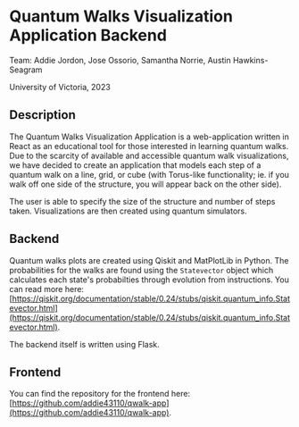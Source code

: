 # Quantum Walks Visualization Application Backend
Team: Addie Jordon, Jose Ossorio, Samantha Norrie, Austin Hawkins-Seagram

University of Victoria, 2023

## Description

The Quantum Walks Visualization Application is a web-application written in React as an educational tool for those interested in learning quantum walks. Due to the scarcity of available and accessible quantum walk visualizations, we have decided to create an application that models each step of a quantum walk on a line, grid, or cube (with Torus-like functionality; ie. if you walk off one side of the structure, you will appear back on the other side).

The user is able to specify the size of the structure and number of steps taken. Visualizations are then created using quantum simulators.

## Backend

Quantum walks plots are created using Qiskit and MatPlotLib in Python. The probabilities for the walks are found using the `Statevector` object which calculates each state's probabilties through evolution from instructions. You can read more here: [https://qiskit.org/documentation/stable/0.24/stubs/qiskit.quantum_info.Statevector.html](https://qiskit.org/documentation/stable/0.24/stubs/qiskit.quantum_info.Statevector.html).

The backend itself is written using Flask.


## Frontend

You can find the repository for the frontend here: [https://github.com/addie43110/qwalk-app](https://github.com/addie43110/qwalk-app).